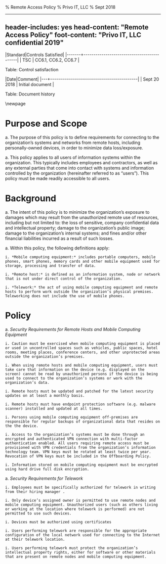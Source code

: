 % Remote Access Policy
% Privo IT, LLC
% Sept 2018

---
header-includes: yes
head-content: "Remote Access Policy"
foot-content: "Privo IT, LLC confidential 2019"
---

|Standard|Controls Satisfied|
|-------+--------------------------------------------|
| TSC | CC6.1, CC6.2, CC6.7 |

Table: Control satisfaction


|Date|Comment|
|---+--------------------------------------------|
| Sept 20 2018 | Initial document |

Table: Document history


\newpage


# Purpose and Scope

a. The purpose of this policy is to define requirements for connecting to the organization’s systems and networks from remote hosts, including personally-owned devices, in order to minimize data loss/exposure.

a. This policy applies to all users of information systems within the organization. This typically includes employees and contractors, as well as any external parties that come into contact with systems and information controlled by the organization (hereinafter referred to as “users”). This policy must be made readily accessible to all users.

# Background

a. The intent of this policy is to minimize the organization’s exposure to damages which may result from the unauthorized remote use of resources, including but not limited to: the loss of sensitive, company confidential data and intellectual property; damage to the organization’s public image; damage to the organization’s internal systems; and fines and/or other financial liabilities incurred as a result of such losses.

a. Within this policy, the following definitions apply:

    i. *Mobile computing equipment:* includes portable computers, mobile phones, smart phones, memory cards and other mobile equipment used for storage, processing and transfer of data.

    i. *Remote host:* is defined as an information system, node or network that is not under direct control of the organization.

    i. *Telework:* the act of using mobile computing equipment and remote hosts to perform work outside the organization’s physical premises. Teleworking does not include the use of mobile phones.

# Policy

a. *Security Requirements for Remote Hosts and Mobile Computing Equipment*

    i. Caution must be exercised when mobile computing equipment is placed or used in uncontrolled spaces such as vehicles, public spaces, hotel rooms, meeting places, conference centers, and other unprotected areas outside the organization’s premises.

    i. When using remote hosts and mobile computing equipment, users must take care that information on the device (e.g. displayed on the screen) cannot be read by unauthorized persons if the device is being used to connect to the organization’s systems or work with the organization’s data.

    i. Remote hosts must be updated and patched for the latest security updates on at least a monthly basis.

    i. Remote hosts must have endpoint protection software (e.g. malware scanner) installed and updated at all times.

    i. Persons using mobile computing equipment off-premises are responsible for regular backups of organizational data that resides on the the device.

    i. Access to the organization’s systems must be done through an encrypted and authenticated VPN connection with multi-factor authentication enabled. All users requiring remote access must be provisioned with VPN credentials from the organization’s information technology team. VPN keys must be rotated at least twice per year. Revocation of VPN keys must be included in the Offboarding Policy. 

    i. Information stored on mobile computing equipment must be encrypted using hard drive full disk encryption.

a. *Security Requirements for Telework*

    i. Employees must be specifically authorized for telework in writing from their hiring manager .

    i. Only device’s assigned owner is permitted to use remote nodes and mobile computing equipment. Unauthorized users (such as others living or working at the location where telework is performed) are not permitted to use such devices.

    i. Devices must be authorized using certificates

    i. Users performing telework are responsible for the appropriate configuration of the local network used for connecting to the Internet at their telework location.

    i. Users performing telework must protect the organization’s intellectual property rights, either for software or other materials that are present on remote nodes and mobile computing equipment.


